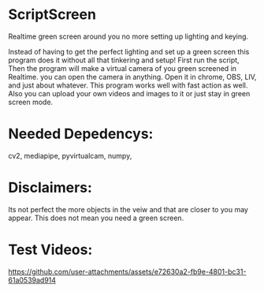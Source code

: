 # ScriptScreen
Realtime green screen around you no more setting up lighting and keying.

Instead of having to get the perfect lighting and set up a green screen this program does it without all that tinkering and setup! First run the script, Then the program will make a virtual camera of you green screened in Realtime. you can open the camera in anything. Open it in chrome, OBS, LIV, and just about whatever. This program works well with fast action as well. Also you can upload your own videos and images to it or just stay in green screen mode.

# Needed Depedencys:

cv2,
mediapipe,
pyvirtualcam,
numpy,

# Disclaimers:
Its not perfect the more objects in the veiw and that are closer to you may appear. This does not mean you need a green screen.


# Test Videos:

https://github.com/user-attachments/assets/e72630a2-fb9e-4801-bc31-61a0539ad914
